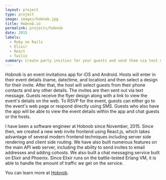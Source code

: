 ```yaml
---
layout: project
type: project
image: images/hobnob.jpg
title: Hobnob.io
permalink: projects/hobnob
date: 2015
labels:
  - Ruby on Rails
  - Elixir
  - React
  - Twilio
summary: Create party invities for your guests and send them via text message
---
```


Hobnob is an event invitations app for iOS and Android. Hosts will enter in their event details (name, date/time, and location) and then select a design for their invite. After that, the host will select guests from their phone contacts and any other details. The invites are then sent out via text message. Guests receive the flyer design along with a link to view the event's details on the web. To RSVP for the event, guests can either go to the event's web page or respond directly using SMS. Guests who also have the app will be able to view the event details within the app and chat guests or the hosts.

I have been a software engineer at Hobnob since November, 2015. Since then, we created a new web invite frontend using React.js, which takes advantage of several modern frontend techniques including server side rendering and client side routing. We have also built numerous features on the main API web server, including the ability to send invites to email addresses and adding cohosts. We also built a chat messaging service built on Elixir and Phoenix. Since Elixir runs on the battle-tested Erlang VM, it is able to handle the amount of traffic we get on the service.

You can learn more at [Hobnob](http://hobnob.io).



